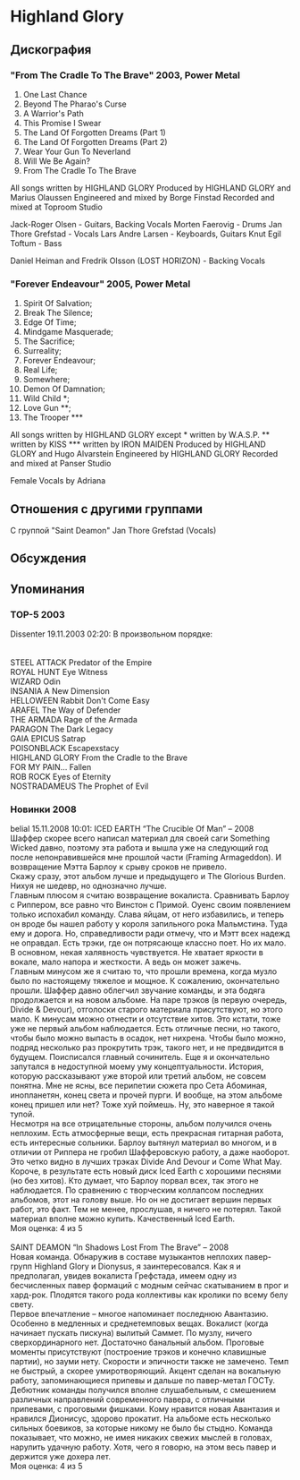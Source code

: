 # Highland Glory



## Дискография

### "From The Cradle To The Brave" 2003, Power Metal

1. One Last Chance
2. Beyond The Pharao's Curse
3. A Warrior's Path
4. This Promise I Swear
5. The Land Of Forgotten Dreams (Part 1)
6. The Land Of Forgotten Dreams (Part 2)
7. Wear Your Gun To Neverland
8. Will We Be Again?
9. From The Cradle To The Brave

All songs written by HIGHLAND GLORY
Produced by HIGHLAND GLORY and Marius Olaussen
Engineered and mixed by Borge Finstad
Recorded and mixed at Toproom Studio

Jack-Roger Olsen - Guitars, Backing Vocals
Morten Faerovig - Drums
Jan Thore Grefstad - Vocals
Lars Andre Larsen - Keyboards, Guitars
Knut Egil Toftum - Bass

Daniel Heiman and Fredrik Olsson (LOST HORIZON) - Backing Vocals


### "Forever Endeavour" 2005, Power Metal

1. Spirit Of Salvation; 
2. Break The Silence; 
3. Edge Of Time; 
4. Mindgame Masquerade; 
5. The Sacrifice; 
6. Surreality; 
7. Forever Endeavour; 
8. Real Life; 
9. Somewhere; 
10. Demon Of Damnation; 
11. Wild Child *; 
12. Love Gun **; 
13. The Trooper ***

All songs written by HIGHLAND GLORY
except * written by W.A.S.P.
** written by KISS
*** written by IRON MAIDEN
Produced by HIGHLAND GLORY and Hugo Alvarstein
Engineered by HIGHLAND GLORY
Recorded and mixed at Panser Studio

Female Vocals by Adriana


## Отношения с другими группами

C группой "Saint Deamon" Jan Thore Grefstad (Vocals)

## Обсуждения


## Упоминания

### TOP-5 2003

Dissenter 19.11.2003 02:20:
В произвольном порядке: <BR><BR><BR>STEEL ATTACK	Predator of the Empire<BR>ROYAL HUNT	Eye Witness<BR>WIZARD	Odin<BR>INSANIA	A New Dimension<BR>HELLOWEEN	Rabbit Don't Come Easy<BR>ARAFEL	The Way of Defender<BR>THE ARMADA	Rage of the Armada<BR>PARAGON	The Dark Legacy<BR>GAIA EPICUS	Satrap<BR>POISONBLACK	Escapexstacy<BR>HIGHLAND GLORY	From the Cradle to the Brave<BR>FOR MY PAIN…	Fallen<BR>ROB ROCK	Eyes of Eternity<BR>NOSTRADAMEUS	The Prophet of Evil<BR>

### Новинки 2008

belial 15.11.2008 10:01:
ICED EARTH “The Crucible Of Man” – 2008<BR>Шаффер скорее всего написал материал для своей саги Something Wicked давно, поэтому эта работа и вышла уже на следующий год после непонравившейся мне прошлой части (Framing Armageddon). И возвращение Мэтта Барлоу к срыву сроков не привело.<BR>Скажу сразу, этот альбом лучше и предыдущего и The Glorious Burden. Нихуя не шедевр, но однозначно лучше.<BR>Главным плюсом я считаю возвращение вокалиста. Сравнивать Барлоу с Риппером, все равно что Винстон с Примой. Оуенс своим появлением только испохабил команду. Слава яйцам, от него избавились, и теперь он вроде бы нашел работу у короля запильного рока Мальмстина. Туда ему и дорога. Но, справедливости ради отмечу, что и Мэтт всех надежд не оправдал. Есть трэки, где он потрясающе классно поет. Но их мало. В основном, некая халявность чувствуется. Не хватает яркости в вокале, мало напора и жесткости. А ведь он может зажечь. <BR>Главным минусом же я считаю то, что прошли времена, когда музло было по настоящему тяжелое и мощное. К сожалению, окончательно прошли. Шаффер давно облегчил звучание команды, и эта бодяга продолжается и на новом альбоме. На паре трэков (в первую очередь, Divide & Devour), отголоски старого материала присутствуют, но этого мало. К минусам можно отнести  и отсутствие хитов. Это кстати, тоже уже не первый альбом наблюдается. Есть отличные песни, но такого, чтобы было можно выпасть в осадок, нет нихрена. Чтобы было можно, подряд несколько раз прокрутить трэк, такого нет, и не предвидится в будущем. Поисписался главный сочинитель. Еще я и окончательно запутался в недоступной моему уму концептуальности. История, которую рассказывают уже второй или третий альбом, не совсем понятна. Мне не ясны, все перипетии сюжета про Сета Абоминая, инопланетян, конец света и прочей пурги. И вообще, на этом альбоме конец пришел или нет? Тоже хуй поймешь. Ну, это наверное я такой тупой. <BR>Несмотря на все отрицательные стороны, альбом получился очень неплохим. Есть атмосферные вещи, есть прекрасная гитарная работа, есть интересные сольники. Барлоу вытянул материал во многом, и в отличии от Риппера не гробил Шафферовскую работу, а даже наоборот. Это четко видно в лучших трэках Divide And Devour и Come What May. <BR>Короче, в результате есть новый диск Iced Earth с хорошими песнями (но без хитов). Кто думает, что Барлоу порвал всех, так этого не наблюдается. По сравнению с творческим коллапсом последних альбомов, этот на голову выше. Но он не достигает вершин первых работ, это факт. Тем не менее, прослушав, я ничего не потерял. Такой материал вполне можно купить. Качественный Iced Earth.  <BR>Моя оценка: 4 из 5     <BR><BR>SAINT DEAMON “In Shadows Lost From The Brave” – 2008<BR>Новая команда. Обнаружив в составе музыкантов неплохих павер-групп Highland Glory и Dionysus, я заинтересовался. Как я и предполагал, увидев вокалиста Грефстада, имеем одну из бесчисленных павер формаций с модным сейчас скатыванием в прог и хард-рок. Плодятся такого рода коллективы как кролики по всему белу свету. <BR>Первое впечатление – многое напоминает последнюю Авантазию. Особенно в медленных и среднетемповых вещах. Вокалист (когда начинает пускать пискуна) вылитый Саммет. По музлу, ничего сверхординарного нет. Достаточно банальный альбом. Проговые моменты присутствуют (построение трэков и конечно клавишные партии), но зауми нету. Скорости и эпичности также не замечено. Темп не быстрый, а скорее умиротворяющий. Акцент сделан на вокальную работу, запоминающиеся припевы и дальше по павер-метал ГОСТу. <BR>Дебютник команды получился вполне слушабельным, с смешением различных направлений современного павера, с отличными припевами, с проговыми фишками. Кому нравится новая Авантазия и нравился Дионисус, здорово прокатит. На альбоме есть несколько сильных боевиков, за которые никому не было бы стыдно. Команда показывает, что можно, не имея никаких свежих мыслей в головах, нарулить удачную работу. Хотя, чего я говорю, на этом весь павер и держится уже дохера лет. <BR>Моя оценка: 4 из 5<BR>

